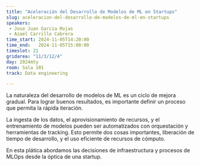 ```yaml
---
title: "Aceleración del Desarrollo de Modelos de ML en Startups"
slug: aceleracion-del-desarrollo-de-modelos-de-ml-en-startups
speakers:
 - Jose Juan Garcia Rojas
 - Azael Carrillo Cabrera
time_start: 2024-11-05T14:20:00
time_end:   2024-11-05T15:00:00
timeslot: 21
gridarea: "11/3/12/4"
day: 2024mty
room: Sala 101
track: Data engineering

---
```


La naturaleza del desarrollo de modelos de ML es un ciclo de mejora gradual. Para lograr buenos resultados, es importante definir un proceso que permita la rápida iteración.

La ingesta de los datos, el aprovisionamiento de recursos, y el entrenamiento de modelos pueden ser automatizados con orquestación y herramientas de tracking. Esto permite dos cosas importantes, liberación de tiempo de desarrollo, y el uso eficiente de recursos de cómputo.

En esta plática abordamos las decisiones de infraestructura y procesos de MLOps desde la óptica de una startup.


